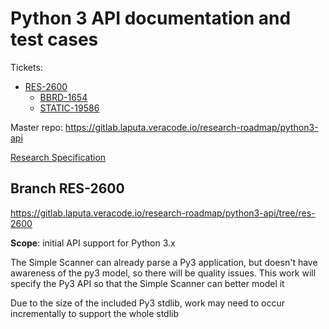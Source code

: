 # Python 3 API documentation and test cases

Tickets:

* [RES-2600](https://jira.veracode.local/jira/browse/RES-2600)
	* [BBRD-1654](https://jira.veracode.local/jira/browse/BBRD-1654)
	* [STATIC-19586](https://jira.veracode.local/jira/browse/STATIC-19586)

Master repo: https://gitlab.laputa.veracode.io/research-roadmap/python3-api

[Research Specification](ResearchSpecification.rst)

## Branch RES-2600

https://gitlab.laputa.veracode.io/research-roadmap/python3-api/tree/res-2600

**Scope**: initial API support for Python 3.x

The Simple Scanner can already parse a Py3 application, but doesn't have awareness of the py3 model, so there will be quality issues. This work will specify the Py3 API so that the Simple Scanner can better model it

Due to the size of the included Py3 stdlib, work may need to occur incrementally to support the whole stdlib
